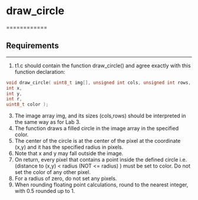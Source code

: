 # draw_circle
============
## Requirements

--------------
1. t1.c should contain the function draw_circle() and agree exactly
with this function declaration:
```C
void draw_circle( uint8_t img[], unsigned int cols, unsigned int rows,
int x,
int y,
int r,
uint8_t color );
```
3. The image array img, and its sizes (cols,rows) should be interpreted in the same way as for Lab 3.
4. The function draws a filled circle in the image array in the specified color.
5. The center of the circle is at the center of the pixel at the coordinate (x,y) and it has the specified radius in pixels.
6. Note that x and y may fall outside the image.
7. On return, every pixel that contains a point inside the defined circle i.e.
(distance to (x,y) < radius (NOT <= radius) ) must be set to color. Do not
set the color of any other pixel.
8. For a radius of zero, do not set any pixels.
9. When rounding floating point calculations, round to the nearest integer,
with 0.5 rounded up to 1.

